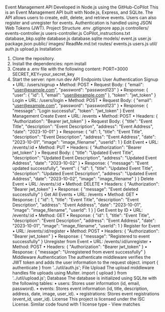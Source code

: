 Event Management API Developed in Node.js using the GitHub-CoPilot
This is an Event Management API built with Node.js, Express, and SQLite. The API allows users to create, edit, delete, and retrieve events. Users can also register and unregister for events. Authentication is handled using JSON Web Tokens (JWT).
Project Structure
.env
.gitignore
app.js
controllers/
    events-controller.js
    users-controller.js
CoPilot_instructions.txt
database_bkp.sqlite
database.js
database.sqlite
models/
    event.js
    user.js
package.json
public/
    images/
ReadMe.md.txt
routes/
    events.js
    users.js
util/
    auth.js
    upload.js
Installation
1.	Clone the repository.
2.	Install the dependencies:
npm install
3.	Create a .env file with the following content:
PORT=3000
SECRET_KEY=your_secret_key
4.	Start the server:
npm run dev
API Endpoints
User Authentication
Signup
•	URL: /users/signup
•	Method: POST
•	Request Body:
{
  "email": "user@example.com",
  "password": "password123"
}
•	Response:
{
  "user": {
    "id": 1,
    "email": "user@example.com"
  },
  "token": "jwt_token"
}
Login
•	URL: /users/login
•	Method: POST
•	Request Body:
{
  "email": "user@example.com",
  "password": "password123"
}
•	Response:
{
  "message": "Login successful",
  "token": "jwt_token"
}
Event Management
Create Event
•	URL: /events
•	Method: POST
•	Headers:
{
  "Authorization": "Bearer jwt_token"
}
•	Request Body:
{
  "title": "Event Title",
  "description": "Event Description",
  "address": "Event Address",
  "date": "2023-10-01"
}
•	Response:
{
  "id": 1,
  "title": "Event Title",
  "description": "Event Description",
  "address": "Event Address",
  "date": "2023-10-01",
  "image": "image_filename",
  "userId": 1
}
Edit Event
•	URL: /events/:id
•	Method: PUT
•	Headers:
{
  "Authorization": "Bearer jwt_token"
}
•	Request Body:
{
  "title": "Updated Event Title",
  "description": "Updated Event Description",
  "address": "Updated Event Address",
  "date": "2023-10-02"
}
•	Response:
{
  "message": "Event updated successfully",
  "event": {
    "id": 1,
    "title": "Updated Event Title",
    "description": "Updated Event Description",
    "address": "Updated Event Address",
    "date": "2023-10-02",
    "image": "image_filename"
  }
}
Delete Event
•	URL: /events/:id
•	Method: DELETE
•	Headers:
{
  "Authorization": "Bearer jwt_token"
}
•	Response:
{
  "message": "Event deleted successfully"
}
Get All Events
•	URL: /events
•	Method: GET
•	Response:
[
  {
    "id": 1,
    "title": "Event Title",
    "description": "Event Description",
    "address": "Event Address",
    "date": "2023-10-01",
    "image": "image_filename",
    "userId": 1
  }
]
Get Event by ID
•	URL: /events/:id
•	Method: GET
•	Response:
{
  "id": 1,
  "title": "Event Title",
  "description": "Event Description",
  "address": "Event Address",
  "date": "2023-10-01",
  "image": "image_filename",
  "userId": 1
}
Register for Event
•	URL: /events/:id/register
•	Method: POST
•	Headers:
{
  "Authorization": "Bearer jwt_token"
}
•	Response:
{
  "message": "Registered to event successfully"
}
Unregister from Event
•	URL: /events/:id/unregister
•	Method: POST
•	Headers:
{
  "Authorization": "Bearer jwt_token"
}
•	Response:
{
  "message": "Unregistered from event successfully"
}
Middleware
Authentication
The authenticate middleware verifies the JWT token and adds the user information to the request object.
import { authenticate } from '../util/auth.js';
File Upload
The upload middleware handles file uploads using Multer.
import { upload } from '../util/upload.js';
Database
The database is initialized using SQLite with the following tables:
•	users: Stores user information (id, email, password).
•	events: Stores event information (id, title, description, address, date, image, user_id).
•	registrations: Stores event registrations (event_id, user_id).
License
This project is licensed under the ISC License.
Similar code found with 1 license type - 
View matches
